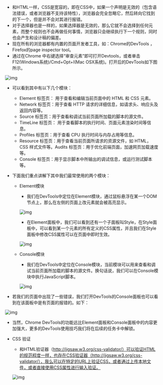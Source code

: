 - 和HTML一样，CSS是宽容的，即在CSS中，如果一个声明是无效的（包含语法错误，或者浏览器不支持该特性），浏览器会完全忽略它，然后转向它找到的下一个，但是并不会对其进行报错。
- 对于选择器也是一样的，如果选择器是无效的，那么它就不会选择到任何元素，而整个规则也不会再做任何事情，浏览器只会继续执行下一个规则，同时也会产生和设计稿的偏差。
- 现在所有的浏览器都有内置的页面开发者工具，如：Chrome的DevTools ，Firefox的page inspector tool。
- 通过在Chrome 中右键选择“审查元素”即可打开Devtools，或者单击F12(Windows系统)/Cmd+Opt+I(Mac OSX系统)。打开后的DevTools如下图所示。

![img](http://xxionphotos.oss-cn-beijing.aliyuncs.com/18-7-2/68781339.jpg)

- 可以看到其中有以下几个模块：

  - Element 标签页： 用于查看和编辑当前页面中的 HTML 和 CSS 元素。
  - Network 标签页：用于查看 HTTP 请求的详细信息，如请求头、响应头及返回内容等。
  - Source 标签页：用于查看和调试当前页面所加载的脚本的源文件。
  - TimeLine 标签页： 用于查看脚本的执行时间、页面元素渲染时间等信息。
  - Profiles 标签页：用于查看 CPU 执行时间与内存占用等信息。
  - Resource 标签页：用于查看当前页面所请求的资源文件，如 HTML，CSS 样式文件等。Audits 标签页：用于优化前端页面，加速网页加载速度等。
  - Console 标签页：用于显示脚本中所输出的调试信息，或运行测试脚本等。

- 下面我们重点讲解下其中我们最常使用的两个模块：

  - Element模块

    - 我们在DevTools中定位在Element模块，通过鼠标悬浮在某一个DOM节点上，那么在左侧的页面上改元素就会被高亮显示。

    ![img](http://xxionphotos.oss-cn-beijing.aliyuncs.com/18-7-2/43163660.jpg)

    - 在Element面板中，我们可以看到还有一个子面板叫Style，在Style面板中，可以看到某一个元素的所有定义的CSS属性，并且我们在Style面板中修改CSS属性可以在页面中即时生效。

    ![img](http://xxionphotos.oss-cn-beijing.aliyuncs.com/18-7-2/90220629.jpg)

  - Console模块

    - 我们在DevTools中定位在Console模块，当前模块可以用来查看和调试当前页面所加载的脚本的源文件。换句话说，我们可以在Console模块中执行JavaScript脚本。

    ![img](http://xxionphotos.oss-cn-beijing.aliyuncs.com/18-7-2/22453939.jpg)

- 若我们的页面中出现了一些错误，我们打开DevTools的Console面板也可以看到在该面板中是有页面的报错的。如下：

![img](http://xxionphotos.oss-cn-beijing.aliyuncs.com/18-7-2/64479792.jpg)

- 当然，Chrome DevTools的功能远比Element面板和Console面板中的内容更加强大，更多的DevTools使用技巧我们将在后续的任务卡中解锁。

- CSS 验证

  - 和HTML验证器（http://jigsaw.w3.org/css-validator/）可以验证HTML的规范程度一样，也存在CSS验证器（http://jigsaw.w3.org/css-validator/），我么可以在特定的URL上验证CSS，或者通过上传本地文件，或者直接使用CSS属性进行输入验证。

  ![img](http://xxionphotos.oss-cn-beijing.aliyuncs.com/18-7-2/66654145.jpg)